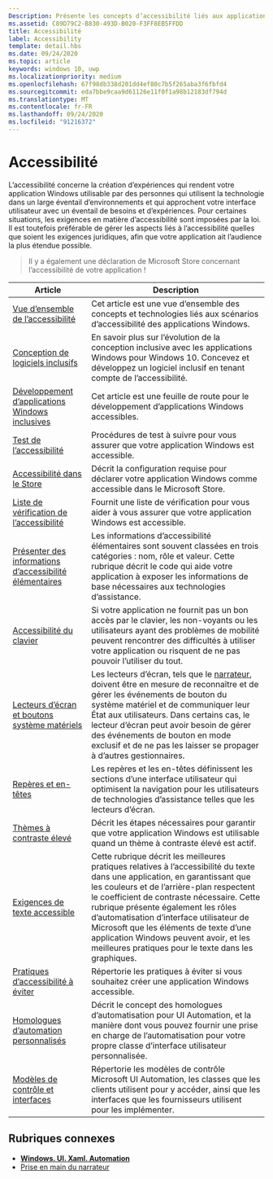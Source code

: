 ```yaml
---
Description: Présente les concepts d’accessibilité liés aux applications Windows.
ms.assetid: C89D79C2-B830-493D-B020-F3FF8EB5FFDD
title: Accessibilité
label: Accessibility
template: detail.hbs
ms.date: 09/24/2020
ms.topic: article
keywords: windows 10, uwp
ms.localizationpriority: medium
ms.openlocfilehash: 67f98db338d201dd4ef80c7b5f265aba3f6fbfd4
ms.sourcegitcommit: eda7bbe9caa9d61126e11f0f1a98b12183df794d
ms.translationtype: MT
ms.contentlocale: fr-FR
ms.lasthandoff: 09/24/2020
ms.locfileid: "91216372"
---
```

# <a name="accessibility"></a>Accessibilité  

L’accessibilité concerne la création d’expériences qui rendent votre application Windows utilisable par des personnes qui utilisent la technologie dans un large éventail d’environnements et qui approchent votre interface utilisateur avec un éventail de besoins et d’expériences. Pour certaines situations, les exigences en matière d’accessibilité sont imposées par la loi. Il est toutefois préférable de gérer les aspects liés à l’accessibilité quelles que soient les exigences juridiques, afin que votre application ait l’audience la plus étendue possible.

> Il y a également une déclaration de Microsoft Store concernant l’accessibilité de votre application !

| Article | Description |
|---------|-------------|
| [Vue d’ensemble de l’accessibilité](accessibility-overview.md) | Cet article est une vue d’ensemble des concepts et technologies liés aux scénarios d’accessibilité des applications Windows. |
| [Conception de logiciels inclusifs](designing-inclusive-software.md) | En savoir plus sur l’évolution de la conception inclusive avec les applications Windows pour Windows 10.  Concevez et développez un logiciel inclusif en tenant compte de l’accessibilité. |
| [Développement d’applications Windows inclusives](developing-inclusive-windows-apps.md) | Cet article est une feuille de route pour le développement d’applications Windows accessibles. |
| [Test de l’accessibilité](accessibility-testing.md) | Procédures de test à suivre pour vous assurer que votre application Windows est accessible. |
| [Accessibilité dans le Store](accessibility-in-the-store.md) | Décrit la configuration requise pour déclarer votre application Windows comme accessible dans le Microsoft Store. |
| [Liste de vérification de l’accessibilité](accessibility-checklist.md) | Fournit une liste de vérification pour vous aider à vous assurer que votre application Windows est accessible. |
| [Présenter des informations d’accessibilité élémentaires](basic-accessibility-information.md) | Les informations d’accessibilité élémentaires sont souvent classées en trois catégories : nom, rôle et valeur. Cette rubrique décrit le code qui aide votre application à exposer les informations de base nécessaires aux technologies d’assistance. |
| [Accessibilité du clavier](keyboard-accessibility.md) | Si votre application ne fournit pas un bon accès par le clavier, les non-voyants ou les utilisateurs ayant des problèmes de mobilité peuvent rencontrer des difficultés à utiliser votre application ou risquent de ne pas pouvoir l’utiliser du tout. |
| [Lecteurs d’écran et boutons système matériels](system-button-narration.md) | Les lecteurs d’écran, tels que le [narrateur](https://support.microsoft.com/en-us/help/22798/windows-10-complete-guide-to-narrator), doivent être en mesure de reconnaître et de gérer les événements de bouton du système matériel et de communiquer leur État aux utilisateurs. Dans certains cas, le lecteur d’écran peut avoir besoin de gérer des événements de bouton en mode exclusif et de ne pas les laisser se propager à d’autres gestionnaires. |
| [Repères et en-têtes](landmarks-and-headings.md) | Les repères et les en-têtes définissent les sections d’une interface utilisateur qui optimisent la navigation pour les utilisateurs de technologies d’assistance telles que les lecteurs d’écran. |
| [Thèmes à contraste élevé](high-contrast-themes.md) | Décrit les étapes nécessaires pour garantir que votre application Windows est utilisable quand un thème à contraste élevé est actif. |
| [Exigences de texte accessible](accessible-text-requirements.md) | Cette rubrique décrit les meilleures pratiques relatives à l’accessibilité du texte dans une application, en garantissant que les couleurs et de l’arrière-plan respectent le coefficient de contraste nécessaire. Cette rubrique présente également les rôles d’automatisation d’interface utilisateur de Microsoft que les éléments de texte d’une application Windows peuvent avoir, et les meilleures pratiques pour le texte dans les graphiques. |
| [Pratiques d’accessibilité à éviter](practices-to-avoid.md) | Répertorie les pratiques à éviter si vous souhaitez créer une application Windows accessible. |
| [Homologues d’automation personnalisés](custom-automation-peers.md) | Décrit le concept des homologues d’automatisation pour UI Automation, et la manière dont vous pouvez fournir une prise en charge de l’automatisation pour votre propre classe d’interface utilisateur personnalisée. |
| [Modèles de contrôle et interfaces](control-patterns-and-interfaces.md) | Répertorie les modèles de contrôle Microsoft UI Automation, les classes que les clients utilisent pour y accéder, ainsi que les interfaces que les fournisseurs utilisent pour les implémenter. |

## <a name="related-topics"></a>Rubriques connexes  
* [**Windows. UI. Xaml. Automation**](/uwp/api/Windows.UI.Xaml.Automation) 
* [Prise en main du narrateur](https://support.microsoft.com/help/22798/windows-10-complete-guide-to-narrator)
